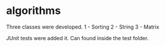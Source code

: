 # algorithms

Three classes were developed.
1 - Sorting
2 - String
3 - Matrix

JUnit tests were added it. Can found inside the test folder.

